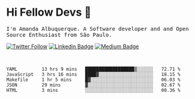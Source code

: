 # Hi Fellow Devs :wave:
   
<p>
  <samp>
    I'm Amanda Albuquerque. A Software developer and and Open Source Enthusiast from São Paulo.
  </samp>

  
  [![Twitter Follow](https://img.shields.io/twitter/follow/alalbux?style=social)](https://www.twitter.com/alalbux)
  [![Linkedin Badge](https://img.shields.io/badge/-alalbux-blue?style=flat-square&logo=Linkedin&logoColor=white&link=https://www.linkedin.com/in/alalbux/)](https://www.linkedin.com/in/alalbux/)
  [![Medium Badge](https://img.shields.io/badge/-alalbux-black?style=flat-square&logo=Medium&logoColor=white&link=https://medium.com/@alalbux)](https://medium.com/@alalbux)
</p>

  <br/>
  

<!--START_SECTION:waka-->
```text
YAML         13 hrs 9 mins   ██████████████████▒░░░░░░   72.71 % 
JavaScript   3 hrs 16 mins   ████▓░░░░░░░░░░░░░░░░░░░░   18.15 % 
Makefile     1 hr 5 mins     █▓░░░░░░░░░░░░░░░░░░░░░░░   06.03 % 
JSON         29 mins         ▓░░░░░░░░░░░░░░░░░░░░░░░░   02.67 % 
HTML         3 mins          ░░░░░░░░░░░░░░░░░░░░░░░░░   00.36 % 
```
<!--END_SECTION:waka-->

